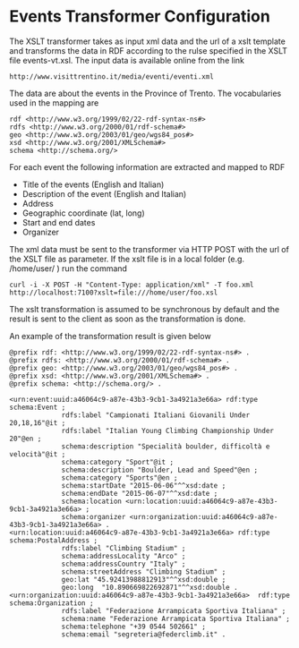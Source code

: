 Events Transformer Configuration
==========================================

The XSLT transformer takes as input xml data and the url of a xslt template and transforms the data in RDF according to the rulse specified in the XSLT file events-vt.xsl. The input data is available online from the link

    http://www.visittrentino.it/media/eventi/eventi.xml

The data are about the events in the Province of Trento. The vocabularies used in the mapping are  

    rdf <http://www.w3.org/1999/02/22-rdf-syntax-ns#>
    rdfs <http://www.w3.org/2000/01/rdf-schema#>  
    geo <http://www.w3.org/2003/01/geo/wgs84_pos#>
    xsd <http://www.w3.org/2001/XMLSchema#>  
    schema <http://schema.org/>

For each event the following information are extracted and mapped to RDF  
- Title of the events (English and Italian)  
- Description of the event (English and Italian)  
- Address  
- Geographic coordinate (lat, long)  
- Start and end dates  
- Organizer

The xml data must be sent to the transformer via HTTP POST with the url of the XSLT file as parameter. If the xslt file is in a local folder (e.g. /home/user/ ) run the command  

    curl -i -X POST -H "Content-Type: application/xml" -T foo.xml http://localhost:7100?xslt=file:///home/user/foo.xsl

The xslt transformation is assumed to be synchronous by default and the result is sent to the client as soon as the transformation is done.

An example of the transformation result is given below  

    @prefix rdf: <http://www.w3.org/1999/02/22-rdf-syntax-ns#> .
    @prefix rdfs: <http://www.w3.org/2000/01/rdf-schema#> .
    @prefix geo: <http://www.w3.org/2003/01/geo/wgs84_pos#> .
    @prefix xsd: <http://www.w3.org/2001/XMLSchema#> .
    @prefix schema: <http://schema.org/> .

    <urn:event:uuid:a46064c9-a87e-43b3-9cb1-3a4921a3e66a> rdf:type schema:Event ;
                 rdfs:label "Campionati Italiani Giovanili Under 20,18,16"@it ;
                 rdfs:label "Italian Young Climbing Championship Under 20"@en ;
                 schema:description "Specialità boulder, difficoltà e velocità"@it ;
                 schema:category "Sport"@it ;
                 schema:description "Boulder, Lead and Speed"@en ;
                 schema:category "Sports"@en ;
                 schema:startDate "2015-06-06"^^xsd:date ;
                 schema:endDate "2015-06-07"^^xsd:date ;
                 schema:location <urn:location:uuid:a46064c9-a87e-43b3-9cb1-3a4921a3e66a> ;
                 schema:organizer <urn:organization:uuid:a46064c9-a87e-43b3-9cb1-3a4921a3e66a> .
    <urn:location:uuid:a46064c9-a87e-43b3-9cb1-3a4921a3e66a> rdf:type schema:PostalAddress ;
                 rdfs:label "Climbing Stadium" ;
                 schema:addressLocality "Arco" ;
                 schema:addressCountry "Italy" ;
                 schema:streetAddress "Climbing Stadium" ;
                 geo:lat "45.92413988812913"^^xsd:double ;
                 geo:long  "10.890669822692871"^^xsd:double .
    <urn:organization:uuid:a46064c9-a87e-43b3-9cb1-3a4921a3e66a>  rdf:type schema:Organization ;
                 rdfs:label "Federazione Arrampicata Sportiva Italiana" ;
                 schema:name "Federazione Arrampicata Sportiva Italiana" ;
                 schema:telephone "+39 0544 502661" ;
                 schema:email "segreteria@federclimb.it" .
